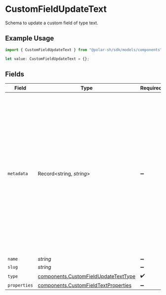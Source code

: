 # CustomFieldUpdateText

Schema to update a custom field of type text.

## Example Usage

```typescript
import { CustomFieldUpdateText } from "@polar-sh/sdk/models/components";

let value: CustomFieldUpdateText = {};
```

## Fields

| Field                                                                                                                                                                                                                                                    | Type                                                                                                                                                                                                                                                     | Required                                                                                                                                                                                                                                                 | Description                                                                                                                                                                                                                                              |
| -------------------------------------------------------------------------------------------------------------------------------------------------------------------------------------------------------------------------------------------------------- | -------------------------------------------------------------------------------------------------------------------------------------------------------------------------------------------------------------------------------------------------------- | -------------------------------------------------------------------------------------------------------------------------------------------------------------------------------------------------------------------------------------------------------- | -------------------------------------------------------------------------------------------------------------------------------------------------------------------------------------------------------------------------------------------------------- |
| `metadata`                                                                                                                                                                                                                                               | Record<string, *string*>                                                                                                                                                                                                                                 | :heavy_minus_sign:                                                                                                                                                                                                                                       | Key-value object allowing you to store additional information.<br/><br/>The key must be a string with a maximum length of **40 characters**.<br/>The value must be a string with a maximum length of **500 characters**.<br/>You can store up to **50 key-value pairs**. |
| `name`                                                                                                                                                                                                                                                   | *string*                                                                                                                                                                                                                                                 | :heavy_minus_sign:                                                                                                                                                                                                                                       | N/A                                                                                                                                                                                                                                                      |
| `slug`                                                                                                                                                                                                                                                   | *string*                                                                                                                                                                                                                                                 | :heavy_minus_sign:                                                                                                                                                                                                                                       | N/A                                                                                                                                                                                                                                                      |
| `type`                                                                                                                                                                                                                                                   | [components.CustomFieldUpdateTextType](../../models/components/customfieldupdatetexttype.md)                                                                                                                                                             | :heavy_check_mark:                                                                                                                                                                                                                                       | N/A                                                                                                                                                                                                                                                      |
| `properties`                                                                                                                                                                                                                                             | [components.CustomFieldTextProperties](../../models/components/customfieldtextproperties.md)                                                                                                                                                             | :heavy_minus_sign:                                                                                                                                                                                                                                       | N/A                                                                                                                                                                                                                                                      |